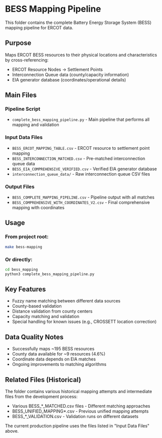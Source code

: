 # BESS Mapping Pipeline

This folder contains the complete Battery Energy Storage System (BESS) mapping pipeline for ERCOT data.

## Purpose
Maps ERCOT BESS resources to their physical locations and characteristics by cross-referencing:
- ERCOT Resource Nodes → Settlement Points
- Interconnection Queue data (county/capacity information)
- EIA generator database (coordinates/operational details)

## Main Files

### Pipeline Script
- `complete_bess_mapping_pipeline.py` - Main pipeline that performs all mapping and validation

### Input Data Files
- `BESS_ERCOT_MAPPING_TABLE.csv` - ERCOT resource to settlement point mapping
- `BESS_INTERCONNECTION_MATCHED.csv` - Pre-matched interconnection queue data
- `BESS_EIA_COMPREHENSIVE_VERIFIED.csv` - Verified EIA generator database
- `interconnection_queue_data/` - Raw interconnection queue CSV files

### Output Files
- `BESS_COMPLETE_MAPPING_PIPELINE.csv` - Pipeline output with all matches
- `BESS_COMPREHENSIVE_WITH_COORDINATES_V2.csv` - Final comprehensive mapping with coordinates

## Usage

### From project root:
```bash
make bess-mapping
```

### Or directly:
```bash
cd bess_mapping
python3 complete_bess_mapping_pipeline.py
```

## Key Features
- Fuzzy name matching between different data sources
- County-based validation
- Distance validation from county centers
- Capacity matching and validation
- Special handling for known issues (e.g., CROSSETT location correction)

## Data Quality Notes
- Successfully maps ~195 BESS resources
- County data available for ~9 resources (4.6%)
- Coordinate data depends on EIA matches
- Ongoing improvements to matching algorithms

## Related Files (Historical)
The folder contains various historical mapping attempts and intermediate files from the development process:
- Various BESS_*_MATCHED.csv files - Different matching approaches
- BESS_UNIFIED_MAPPING*.csv - Previous unified mapping attempts
- BESS_*_VALIDATION.csv - Validation runs on different datasets

The current production pipeline uses the files listed in "Input Data Files" above.
